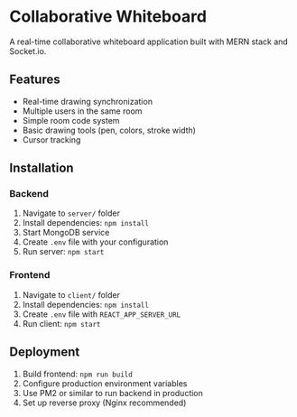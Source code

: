 # Collaborative Whiteboard

A real-time collaborative whiteboard application built with MERN stack and Socket.io.

## Features
- Real-time drawing synchronization
- Multiple users in the same room
- Simple room code system
- Basic drawing tools (pen, colors, stroke width)
- Cursor tracking

## Installation

### Backend
1. Navigate to `server/` folder
2. Install dependencies: `npm install`
3. Start MongoDB service
4. Create `.env` file with your configuration
5. Run server: `npm start`

### Frontend
1. Navigate to `client/` folder
2. Install dependencies: `npm install`
3. Create `.env` file with `REACT_APP_SERVER_URL`
4. Run client: `npm start`

## Deployment
1. Build frontend: `npm run build`
2. Configure production environment variables
3. Use PM2 or similar to run backend in production
4. Set up reverse proxy (Nginx recommended)